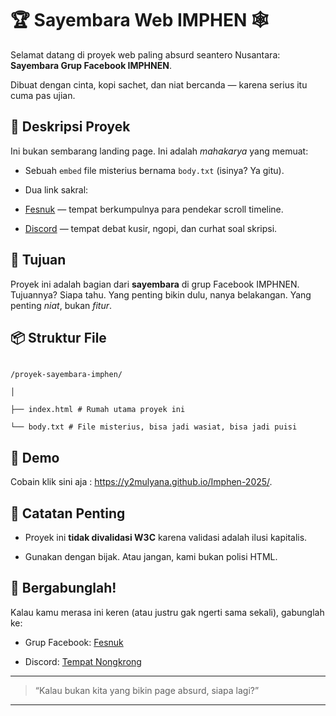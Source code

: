 # 🏆 Sayembara Web IMPHEN 🕸️

Selamat datang di proyek web paling absurd seantero Nusantara: **Sayembara Grup Facebook IMPHNEN**.

Dibuat dengan cinta, kopi sachet, dan niat bercanda — karena serius itu cuma pas ujian.

## 📜 Deskripsi Proyek

Ini bukan sembarang landing page. Ini adalah _mahakarya_ yang memuat:

- Sebuah `embed` file misterius bernama `body.txt` (isinya? Ya gitu).

- Dua link sakral:

- [Fesnuk](https://www.facebook.com/groups/1032515944638255) — tempat berkumpulnya para pendekar scroll timeline.

- [Discord](https://discord.com/invite/W4XyRAmPSD) — tempat debat kusir, ngopi, dan curhat soal skripsi.

## 🎯 Tujuan

Proyek ini adalah bagian dari **sayembara** di grup Facebook IMPHNEN. Tujuannya? Siapa tahu. Yang penting bikin dulu, nanya belakangan. Yang penting _niat_, bukan _fitur_.

## 📦 Struktur File

```

/proyek-sayembara-imphen/

│

├── index.html # Rumah utama proyek ini

└── body.txt # File misterius, bisa jadi wasiat, bisa jadi puisi

```

## 🚀 Demo

Cobain klik sini aja : https://y2mulyana.github.io/Imphen-2025/.

## 🤡 Catatan Penting

- Proyek ini **tidak divalidasi W3C** karena validasi adalah ilusi kapitalis.

- Gunakan dengan bijak. Atau jangan, kami bukan polisi HTML.

## 👥 Bergabunglah!

Kalau kamu merasa ini keren (atau justru gak ngerti sama sekali), gabunglah ke:

- Grup Facebook: [Fesnuk](https://www.facebook.com/groups/1032515944638255)

- Discord: [Tempat Nongkrong](https://discord.com/invite/W4XyRAmPSD)

---

> “Kalau bukan kita yang bikin page absurd, siapa lagi?”

---
